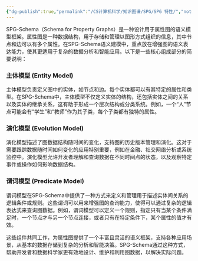 ```yaml
---
{"dg-publish":true,"permalink":"/CS计算机科学/知识图谱/SPG/SPG 特性/","noteIcon":"","created":"2024-04-19T17:45:41.050+08:00","updated":"2024-04-24T00:27:44.000+08:00"}
---
```



SPG-Schema（Schema for Property Graphs）是一种设计用于属性图的语义模型框架。属性图是一种数据结构，用于存储和管理以图形方式组织的信息，其中节点和边可以有多个属性。在SPG-Schema语义建模中，重点放在增强图的语义表达能力，使其更适用于复杂的数据分析和智能应用。以下是一些核心组成部分的简要说明：

### 主体模型 (Entity Model)

主体模型负责定义图中的实体，如节点和边。每个实体都可以有其特定的属性和类型。在SPG-Schema中，主体模型不仅定义实体的结构，还包括实体之间的关系以及实体的继承关系，这有助于形成一个层次结构或分类系统。例如，一个“人”节点可能会有“学生”和“教师”作为其子类，每个子类都有独特的属性。

### 演化模型 (Evolution Model)

演化模型描述了图数据结构随时间的变化，支持图的历史版本管理和演化。这对于需要跟踪数据随时间如何变化的应用特别重要，例如在金融、社交网络分析或系统监控中。演化模型允许开发者理解和查询数据在不同时间点的状态，以及观察特定事件或操作如何影响数据结构。

### 谓词模型 (Predicate Model)

谓词模型在SPG-Schema中提供了一种方式来定义和管理用于描述实体间关系的逻辑条件或规则。这些谓词可以用来增强图的查询能力，使得可以通过复杂的逻辑表达式来查询图数据。例如，谓词模型可以定义一个规则，指定只有当某个条件满足时，一个节点才与另一个节点连接，或者只有在特定条件下，某个属性的值才有效。

这些组件共同工作，为属性图提供了一个丰富且灵活的语义框架，支持各种应用场景，从基本的数据存储到复杂的分析和智能决策。SPG-Schema通过这种方式，帮助开发者和数据科学家更有效地设计、维护和利用图数据，以解决实际问题。